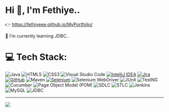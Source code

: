 
# Hi 👋, I'm Fethiye.. 
👉 https://fethiyeee.github.io/MyPortfolio/

 🌱 I’m currently learning JDBC..


# 💻 Tech Stack:
![Java](https://img.shields.io/badge/java-%23FF0000.svg?style=for-the-badge&logo=java&logoColor=white)
![HTML5](https://img.shields.io/badge/html5-%23008000.svg?style=for-the-badge&logo=html5&logoColor=white)
![CSS3](https://img.shields.io/badge/css3-%23000080.svg?style=for-the-badge&logo=css3&logoColor=white)
![Visual Studio Code](https://img.shields.io/badge/Visual%20Studio%20Code-%230000FF.svg?style=for-the-badge&logo=visual-studio-code&logoColor=white)
[![IntelliJ IDEA](https://img.shields.io/badge/-IntelliJ%20IDEA-%23808080?style=for-the-badge&logo=IntelliJ%20IDEA&logoColor=white&labelColor=%23000000)](https://www.jetbrains.com/idea/)
[![Jira](https://img.shields.io/badge/-Jira-%23808080?style=for-the-badge&logo=Jira&logoColor=white&labelColor=%230052CC)](https://www.atlassian.com/software/jira)
[![GitHub](https://img.shields.io/badge/-GitHub-%23808080?style=for-the-badge&logo=GitHub&logoColor=white&labelColor=%23181717)](https://github.com/)
![Maven](https://img.shields.io/badge/Maven-%23FF0000.svg?style=for-the-badge&logo=apache-maven&logoColor=white)
[![Selenium](https://img.shields.io/badge/-Selenium-%23808080?style=for-the-badge&logo=Selenium&logoColor=white&labelColor=%2343B02A)](https://selenium.dev/)
![Selenium WebDriver](https://img.shields.io/badge/Selenium%20WebDriver-%23008000.svg?style=for-the-badge&logo=selenium&logoColor=white)
![JUnit](https://img.shields.io/badge/JUnit-%23FF6600.svg?style=for-the-badge&logo=junit&logoColor=white)
![TestNG](https://img.shields.io/badge/TestNG-%23FF9900.svg?style=for-the-badge&logo=testng&logoColor=white)
![Cucumber](https://img.shields.io/badge/Cucumber-%23004d00.svg?style=for-the-badge&logo=cucumber&logoColor=white)
![Page Object Model (POM)](https://img.shields.io/badge/Page%20Object%20Model%20(POM)-%23006699.svg?style=for-the-badge)
![SDLC](https://img.shields.io/badge/SDLC-%2300cc00.svg?style=for-the-badge)
![STLC](https://img.shields.io/badge/STLC-%23ff66ff.svg?style=for-the-badge)
![Jenkins](https://img.shields.io/badge/Jenkins-%230066cc.svg?style=for-the-badge&logo=jenkins&logoColor=white)
![MySQL](https://img.shields.io/badge/MySQL-%2300758F.svg?style=for-the-badge&logo=mysql&logoColor=white)
![JDBC](https://img.shields.io/badge/JDBC-%23FF6600.svg?style=for-the-badge&logo=jdbc&logoColor=white)














---
[![](https://visitcount.itsvg.in/api?id=fethiyeee&icon=0&color=0)](https://visitcount.itsvg.in)




